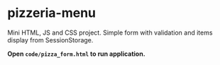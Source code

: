 # pizzeria-menu
Mini HTML, JS and CSS project. Simple form with validation and items display from SessionStorage.

**Open ```code/pizza_form.html``` to run application.**
